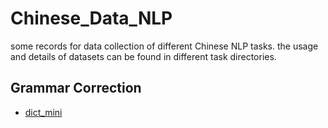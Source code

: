 # Chinese_Data_NLP
some records for data collection of different Chinese NLP tasks.
the usage and details of datasets can be found in different task directories.

## Grammar Correction
* [dict_mini](http://dict.mini.moe.edu.tw/) 
  
